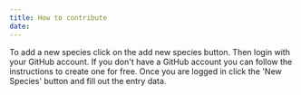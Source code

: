 ```yaml
---
title: How to contribute
date: 
---
```

To add a new species click on the add new species button. Then login with your GitHub account. If you don't have a GitHub account you can follow the instructions to create one for free. Once you are logged in click the 'New Species' button and fill out the entry data.
